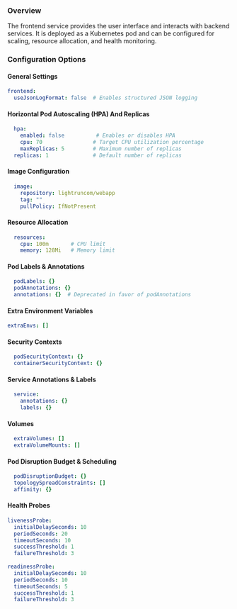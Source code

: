 ### Overview

The frontend service provides the user interface and interacts with backend services. It is deployed as a Kubernetes pod and can be configured for scaling, resource allocation, and health monitoring.

### Configuration Options

#### General Settings

```yaml
frontend:
  useJsonLogFormat: false  # Enables structured JSON logging
```

#### Horizontal Pod Autoscaling (HPA) And Replicas

```yaml
  hpa:
    enabled: false          # Enables or disables HPA
    cpu: 70                # Target CPU utilization percentage
    maxReplicas: 5         # Maximum number of replicas
  replicas: 1              # Default number of replicas
```

#### Image Configuration

```yaml
  image:
    repository: lightruncom/webapp
    tag: ""
    pullPolicy: IfNotPresent
```

#### Resource Allocation

```yaml
  resources:
    cpu: 100m       # CPU limit
    memory: 128Mi   # Memory limit
```

#### Pod Labels & Annotations

```yaml
  podLabels: {}
  podAnnotations: {}
  annotations: {}  # Deprecated in favor of podAnnotations
```

#### Extra Environment Variables
```yaml
extraEnvs: []
```
#### Security Contexts

```yaml
  podSecurityContext: {}
  containerSecurityContext: {}
```

#### Service Annotations & Labels

```yaml
  service:
    annotations: {}
    labels: {}
```

#### Volumes 

```yaml
  extraVolumes: []
  extraVolumeMounts: []
```

#### Pod Disruption Budget & Scheduling

```yaml
  podDisruptionBudget: {}
  topologySpreadConstraints: []
  affinity: {}
```

#### Health Probes

```yaml
livenessProbe:
  initialDelaySeconds: 10
  periodSeconds: 20
  timeoutSeconds: 10
  successThreshold: 1
  failureThreshold: 3
	
readinessProbe:
  initialDelaySeconds: 10
  periodSeconds: 10
  timeoutSeconds: 5
  successThreshold: 1
  failureThreshold: 3
```